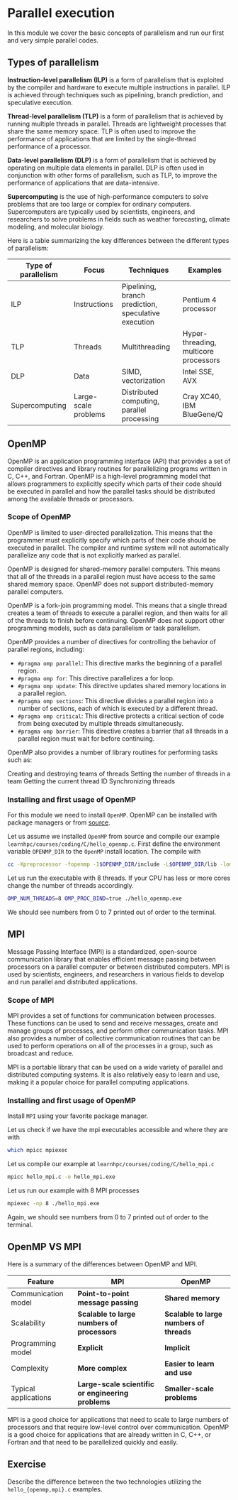 # Parallel execution

In this module we cover the basic concepts of parallelism and run our first and very simple parallel codes.

## Types of parallelism

**Instruction-level parallelism (ILP)** is a form of parallelism that is exploited by the compiler and hardware to execute multiple instructions in parallel. ILP is achieved through techniques such as pipelining, branch prediction, and speculative execution.

**Thread-level parallelism (TLP)** is a form of parallelism that is achieved by running multiple threads in parallel. Threads are lightweight processes that share the same memory space. TLP is often used to improve the performance of applications that are limited by the single-thread performance of a processor.

**Data-level parallelism (DLP)** is a form of parallelism that is achieved by operating on multiple data elements in parallel. DLP is often used in conjunction with other forms of parallelism, such as TLP, to improve the performance of applications that are data-intensive.

**Supercomputing** is the use of high-performance computers to solve problems that are too large or complex for ordinary computers. Supercomputers are typically used by scientists, engineers, and researchers to solve problems in fields such as weather forecasting, climate modeling, and molecular biology.

Here is a table summarizing the key differences between the different types of parallelism:

| Type of parallelism | Focus | Techniques | Examples |
|---|---|---|---|
| ILP | Instructions | Pipelining, branch prediction, speculative execution | Pentium 4 processor |
| TLP | Threads | Multithreading | Hyper-threading, multicore processors | Intel Core i7 processor |
| DLP | Data | SIMD, vectorization | Intel SSE, AVX | NVIDIA CUDA |
| Supercomputing | Large-scale problems | Distributed computing, parallel processing | Cray XC40, IBM BlueGene/Q |


## OpenMP

OpenMP is an application programming interface (API) that provides a set of compiler directives and library routines for parallelizing programs written in C, C++, and Fortran. OpenMP is a high-level programming model that allows programmers to explicitly specify which parts of their code should be executed in parallel and how the parallel tasks should be distributed among the available threads or processors.

### Scope of OpenMP

OpenMP is limited to user-directed parallelization. This means that the programmer must explicitly specify which parts of their code should be executed in parallel. The compiler and runtime system will not automatically parallelize any code that is not explicitly marked as parallel.

OpenMP is designed for shared-memory parallel computers. This means that all of the threads in a parallel region must have access to the same shared memory space. OpenMP does not support distributed-memory parallel computers.

OpenMP is a fork-join programming model. This means that a single thread creates a team of threads to execute a parallel region, and then waits for all of the threads to finish before continuing. OpenMP does not support other programming models, such as data parallelism or task parallelism.

OpenMP provides a number of directives for controlling the behavior of parallel regions, including:

- `#pragma omp parallel`: This directive marks the beginning of a parallel region.
- `#pragma omp for`: This directive parallelizes a for loop.
- `#pragma omp update`: This directive updates shared memory locations in a parallel region.
- `#pragma omp sections`: This directive divides a parallel region into a number of sections, each of which is executed by a different thread.
- `#pragma omp critical`: This directive protects a critical section of code from being executed by multiple threads simultaneously.
- `#pragma omp barrier`: This directive creates a barrier that all threads in a parallel region must wait for before continuing.

OpenMP also provides a number of library routines for performing tasks such as:

Creating and destroying teams of threads
Setting the number of threads in a team
Getting the current thread ID
Synchronizing threads

### Installing and first usage of OpenMP

For this module we need to install `OpenMP`. OpenMP can be installed with package managers or from [source](https://github.com/OpenMP).

Let us assume we installed `OpenMP` from source and compile our example `learnhpc/courses/coding/C/hello_openmp.c`.
First define the environment variable `OPENMP_DIR` to the `OpenMP` install location. The compile with

```bash
cc -Xpreprocessor -fopenmp -I$OPENMP_DIR/include -L$OPENMP_DIR/lib -lomp hello_openmp.c -o hello_openmp.exe
```

Let us run the executable with 8 threads. If your CPU has less or more cores change the number of threads accordingly.

```bash
OMP_NUM_THREADS=8 OMP_PROC_BIND=true ./hello_openmp.exe
```

We should see numbers from 0 to 7 printed out of order to the terminal.

## MPI

Message Passing Interface (MPI) is a standardized, open-source communication library that enables efficient message passing between processors on a parallel computer or between distributed computers. MPI is used by scientists, engineers, and researchers in various fields to develop and run parallel and distributed applications.

### Scope of MPI

MPI provides a set of functions for communication between processes. These functions can be used to send and receive messages, create and manage groups of processes, and perform other communication tasks. MPI also provides a number of collective communication routines that can be used to perform operations on all of the processes in a group, such as broadcast and reduce.

MPI is a portable library that can be used on a wide variety of parallel and distributed computing systems. It is also relatively easy to learn and use, making it a popular choice for parallel computing applications.

### Installing and first usage of OpenMP

Install `MPI` using your favorite package manager.

Let us check if we have the mpi executables accessible and where they are with
```bash
which mpicc mpiexec
```

Let us compile our example at `learnhpc/courses/coding/C/hello_mpi.c`

```bash
mpicc hello_mpi.c -o hello_mpi.exe
```
Let us run our example with 8 MPI processes

```bash
mpiexec -np 8 ./hello_mpi.exe
```

Again, we should see numbers from 0 to 7 printed out of order to the terminal.

## OpenMP VS MPI

Here is a summary of the differences between OpenMP and MPI.

| Feature | MPI | OpenMP |
|---|---|---|
| Communication model  | **Point-to-point message passing** | **Shared memory** |
| Scalability | **Scalable to large numbers of processors** | **Scalable to large numbers of threads** |
| Programming model | **Explicit** | **Implicit** |
| Complexity | **More complex** | **Easier to learn and use** |
| Typical applications | **Large-scale scientific or engineering problems** | **Smaller-scale problems** |


MPI is a good choice for applications that need to scale to large numbers of processors and that require low-level control over communication. OpenMP is a good choice for applications that are already written in C, C++, or Fortran and that need to be parallelized quickly and easily.

## Exercise

Describe the difference between the two technologies utilizing the `hello_{openmp,mpi}.c` examples.
